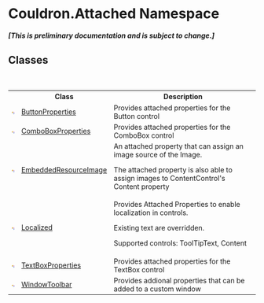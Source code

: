 # Couldron.Attached Namespace
 _**\[This is preliminary documentation and is subject to change.\]**_

## Classes
&nbsp;<table><tr><th></th><th>Class</th><th>Description</th></tr><tr><td>![Public class](media/pubclass.gif "Public class")</td><td><a href="T_Couldron_Attached_ButtonProperties">ButtonProperties</a></td><td>
Provides attached properties for the Button control</td></tr><tr><td>![Public class](media/pubclass.gif "Public class")</td><td><a href="T_Couldron_Attached_ComboBoxProperties">ComboBoxProperties</a></td><td>
Provides attached properties for the ComboBox control</td></tr><tr><td>![Public class](media/pubclass.gif "Public class")</td><td><a href="T_Couldron_Attached_EmbeddedResourceImage">EmbeddedResourceImage</a></td><td>
An attached property that can assign an image source of the Image. 

 The attached property is also able to assign images to ContentControl's Content property</td></tr><tr><td>![Public class](media/pubclass.gif "Public class")</td><td><a href="T_Couldron_Attached_Localized">Localized</a></td><td>
Provides Attached Properties to enable localization in controls. 

 Existing text are overridden. 

 Supported controls: ToolTipText, Content</td></tr><tr><td>![Public class](media/pubclass.gif "Public class")</td><td><a href="T_Couldron_Attached_TextBoxProperties">TextBoxProperties</a></td><td>
Provides attached properties for the TextBox control</td></tr><tr><td>![Public class](media/pubclass.gif "Public class")</td><td><a href="T_Couldron_Attached_WindowToolbar">WindowToolbar</a></td><td>
Provides addional properties that can be added to a custom window</td></tr></table>&nbsp;
